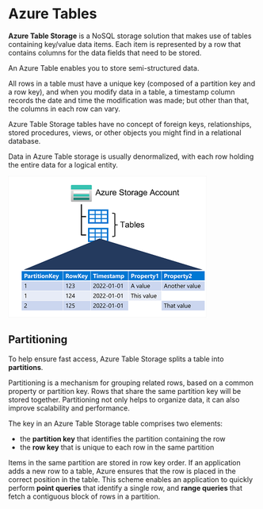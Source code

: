 # Azure Tables

**Azure Table Storage** is a NoSQL storage solution that makes use of tables containing key/value data items. Each item is represented by a row that contains columns for the data fields that need to be stored.

An Azure Table enables you to store semi-structured data. 

All rows in a table must have a unique key (composed of a partition key and a row key), and when you modify data in a table, a timestamp column records the date and time the modification was made; but other than that, the columns in each row can vary. 

Azure Table Storage tables have no concept of foreign keys, relationships, stored procedures, views, or other objects you might find in a relational database. 

Data in Azure Table storage is usually denormalized, with each row holding the entire data for a logical entity. 

![Azure Tables](azure_tables.png)

## Partitioning

To help ensure fast access, Azure Table Storage splits a table into **partitions**. 

Partitioning is a mechanism for grouping related rows, based on a common property or partition key. Rows that share the same partition key will be stored together. Partitioning not only helps to organize data, it can also improve scalability and performance.

The key in an Azure Table Storage table comprises two elements:
- the **partition key** that identifies the partition containing the row
- the **row key** that is unique to each row in the same partition

Items in the same partition are stored in row key order. If an application adds a new row to a table, Azure ensures that the row is placed in the correct position in the table. This scheme enables an application to quickly perform **point queries** that identify a single row, and **range queries** that fetch a contiguous block of rows in a partition.

